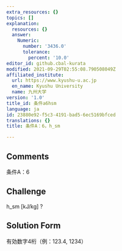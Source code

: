 ```yaml
---
extra_resources: {}
topics: []
explanation:
  resources: {}
  answer:
    Numeric:
      number: '3436.0'
      tolerance:
        percent: '10.0'
editor_id: github.cbal-kurata
modified: 2021-09-29T02:55:08.790508049Z
affiliated_institute:
  url: https://www.kyushu-u.ac.jp
  en_name: Kyushu University
  name: 九州大学
version: '1.0'
title_id: 条件a6hsm
language: ja
id: 23880e92-f5c3-4191-bad5-6ec5169bfced
translations: {}
title: 条件A：6，h_sm

---
```


## Comments
条件A：6

## Challenge
h_sm [kJ/kg] ?

## Solution Form
有効数字4桁（例：123.4,  1234）




